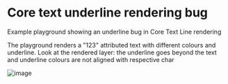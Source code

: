 # Core text underline rendering bug
Example playground showing an underline bug in Core Text Line rendering

The playground renders a "123" attributed text with different colours and underline.
Look at the rendered layer: the underline goes beyond the text and underline colours are not aligned with respective char

![image](https://user-images.githubusercontent.com/3851943/132088010-dd475096-52c0-48fc-8785-d55cd78c0efb.png)
